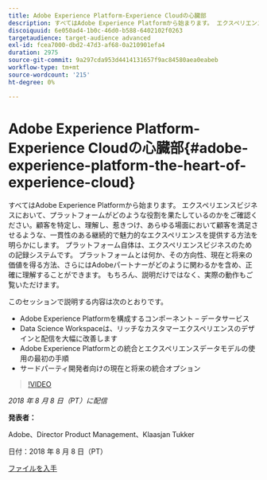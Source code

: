 ```yaml
---
title: Adobe Experience Platform-Experience Cloudの心臓部
description: すべてはAdobe Experience Platformから始まります。 エクスペリエンスビジネスにおいて、プラットフォームがどのような役割を果たしているのかをご確認ください。顧客を特定し、理解し、惹きつけ、あらゆる場面において顧客を満足させるような、一貫性のある継続的で魅力的なエクスペリエンスを提供する方法を明らかにします。
discoiquuid: 6e050ad4-1b0c-46d0-b588-6402102f0263
targetaudience: target-audience advanced
exl-id: fcea7000-dbd2-47d3-af68-0a210901efa4
duration: 2975
source-git-commit: 9a297cda953d4414131657f9ac84580aea0eabeb
workflow-type: tm+mt
source-wordcount: '215'
ht-degree: 0%

---
```


# Adobe Experience Platform-Experience Cloudの心臓部{#adobe-experience-platform-the-heart-of-experience-cloud}

すべてはAdobe Experience Platformから始まります。 エクスペリエンスビジネスにおいて、プラットフォームがどのような役割を果たしているのかをご確認ください。顧客を特定し、理解し、惹きつけ、あらゆる場面において顧客を満足させるような、一貫性のある継続的で魅力的なエクスペリエンスを提供する方法を明らかにします。 プラットフォーム自体は、エクスペリエンスビジネスのための記録システムです。  プラットフォームとは何か、その方向性、現在と将来の価値を得る方法、さらにはAdobeパートナーがどのように関わるかを含め、正確に理解することができます。 もちろん、説明だけではなく、実際の動作もご覧いただけます。

このセッションで説明する内容は次のとおりです。

* Adobe Experience Platformを構成するコンポーネント – データサービス
* Data Science Workspaceは、リッチなカスタマーエクスペリエンスのデザインと配信を大幅に改善します
* Adobe Experience Platformとの統合とエクスペリエンスデータモデルの使用の最初の手順
* サードパーティ開発者向けの現在と将来の統合オプション

>[!VIDEO](https://video.tv.adobe.com/v/23270/?quality=9)

*2018 年 8 月 8 日（PT）に配信*

**発表者：**

Adobe、Director Product Management、Klaasjan Tukker

日付：2018 年 8 月 8 日（PT）

[ファイルを入手](assets/20180808-gems-adobe+cloud+platform-experience+system+of+record-1.pdf)

<!--
[Get back to the Overview](https://helpx.adobe.com/jp/experience-manager/kt/eseminars/gems/aem-index.html)
-->
